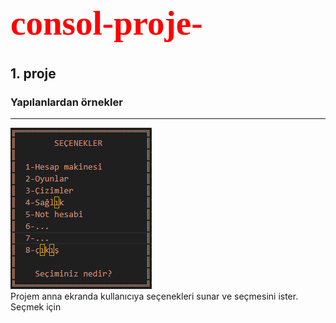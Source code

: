 <h1 style="color:red; font-family:Times New Roman; font-size:55px"> consol-proje- </h1>

## 1. proje

### Yapılanlardan örnekler
<hr>
<img src="resimler/anaekran.png" alt=anamenu>
<br>
Projem anna ekranda kullanıcıya seçenekleri sunar ve seçmesini ister.
Seçmek için 